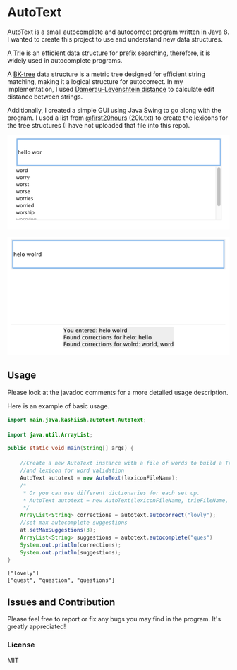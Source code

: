# AutoText

AutoText is a small autocomplete and autocorrect program written in Java 8. I wanted to create this project to use and understand new data structures. 

A [Trie](https://en.wikipedia.org/wiki/Trie) is an efficient data structure for prefix searching, therefore, it is widely used in autocomplete programs. 

A [BK-tree](https://en.wikipedia.org/wiki/BK-tree) data structure is a metric tree designed for efficient string matching, making it a logical structure for autocorrect. In my implementation, I used [Damerau–Levenshtein distance](https://en.wikipedia.org/wiki/Damerau%E2%80%93Levenshtein_distance) to calculate edit distance between strings. 

Additionally, I created a simple GUI using Java Swing to go along with the program. I used a list from [@first20hours](https://github.com/first20hours/google-10000-english) (20k.txt) to create the lexicons for the tree structures (I have not uploaded that file into this repo).

<p align="center">
  <img src="https://github.com/kashiish/AutoText/blob/master/autocomplete.png?raw=true"/>
</p>

<p align="center">
	<img src="https://github.com/kashiish/AutoText/blob/master/autocorrect.png?raw=true"/>
</p>

## Usage

Please look at the javadoc comments for a more detailed usage description.

Here is an example of basic usage.

```java
import main.java.kashiish.autotext.AutoText;

import java.util.ArrayList;
```

```java
public static void main(String[] args) { 

	//Create a new AutoText instance with a file of words to build a Trie, BKTree, 
	//and lexicon for word validation
	AutoText autotext = new AutoText(lexiconFileName);
	/*
	 * Or you can use different dictionaries for each set up.
	 * AutoText autotext = new AutoText(lexiconFileName, trieFileName, bktreeFileName);
	 */
	ArrayList<String> corrections = autotext.autocorrect("lovly");
	//set max autocomplete suggestions
	at.setMaxSuggestions(3);
	ArrayList<String> suggestions = autotext.autocomplete("ques")
	System.out.println(corrections);
	System.out.println(suggestions);
}
```

```
["lovely"]
["quest", "question", "questions"]
```

## Issues and Contribution

Please feel free to report or fix any bugs you may find in the program. It's greatly appreciated!

### License

MIT